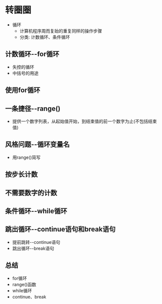 # 转圈圈
- 循环
    - 计算机程序周而复始的重复同样的操作步骤
    - 分类: 计数循环、条件循环
## 计数循环--for循环
- 失控的循环
- 中括号的用途
## 使用for循环
## 一条捷径--range()
- 提供一个数字列表，从起始值开始，到结束值的前一个数字为止(不包括结束值)
## 风格问题--循环变量名
- 用range()简写
## 按步长计数
## 不需要数字的计数
## 条件循环--while循环
## 跳出循环--continue语句和break语句
- 提前跳转--continue语句
- 跳出循环--break语句
## 总结
- for循环
- range()函数
- while循环
- continue、break